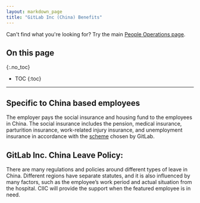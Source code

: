 ```yaml
---
layout: markdown_page
title: "GitLab Inc (China) Benefits"
---
```


Can't find what you're looking for? Try the main [People Operations page](https://github.com/daijapan/test/tree/master/people-operations/index.html.md).

## On this page
{:.no_toc}

- TOC
{:toc}

----

## Specific to China based employees

The employer pays the social insurance and housing fund to the employees in China. The social insurance includes the pension, medical insurance, parturition insurance, work-related injury insurance, and unemployment insurance in accordance with the [scheme](https://drive.google.com/a/gitlab.com/file/d/0B4eFM43gu7VPSFluNzZscTFaMzQ/view?usp=sharing) chosen by GitLab.


## GitLab Inc. China Leave Policy:

There are many regulations and policies around different types of leave in China. Different regions have separate statutes, and it is also influenced by many factors, such as the employee’s work period and actual situation from the hospital. CIIC will provide the support when the featured employee is in need.
